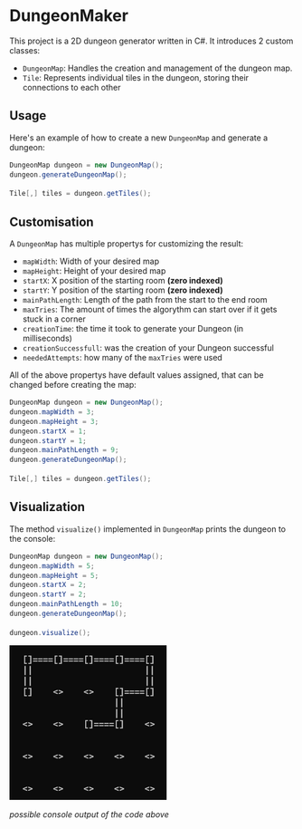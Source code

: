 # DungeonMaker

This project is a 2D dungeon generator written in C#. It introduces 2 custom classes:
- `DungeonMap`: Handles the creation and management of the dungeon map.
- `Tile`: Represents individual tiles in the dungeon, storing their connections to each other

## Usage
Here's an example of how to create a new `DungeonMap` and generate a dungeon:

```csharp
DungeonMap dungeon = new DungeonMap();
dungeon.generateDungeonMap();

Tile[,] tiles = dungeon.getTiles();
```

## Customisation
A `DungeonMap` has multiple propertys for customizing the result:
- `mapWidth`: Width of your desired map
- `mapHeight`: Height of your desired map
- `startX`: X position of the starting room **(zero indexed)**
- `startY`: Y position of the starting room **(zero indexed)**
- `mainPathLength`: Length of the path from the start to the end room
- `maxTries`: The amount of times the algorythm can start over if it gets stuck in a corner
- `creationTime`: the time it took to generate your Dungeon (in milliseconds)
- `creationSuccessfull`: was the creation of your Dungeon successful
- `neededAttempts`: how many of the `maxTries` were used
  
All of the above propertys have default values assigned, that can be changed before creating the map:
```csharp
DungeonMap dungeon = new DungeonMap();
dungeon.mapWidth = 3;
dungeon.mapHeight = 3;
dungeon.startX = 1;
dungeon.startY = 1;
dungeon.mainPathLength = 9;
dungeon.generateDungeonMap();

Tile[,] tiles = dungeon.getTiles();
```

## Visualization
The method `visualize()` implemented in  `DungeonMap` prints the dungeon to the console:
```csharp
DungeonMap dungeon = new DungeonMap();
dungeon.mapWidth = 5;
dungeon.mapHeight = 5;
dungeon.startX = 2;
dungeon.startY = 2;
dungeon.mainPathLength = 10;
dungeon.generateDungeonMap();

dungeon.visualize();
```

![alt text](pics/visualize().png)

*possible console output of the code above*

